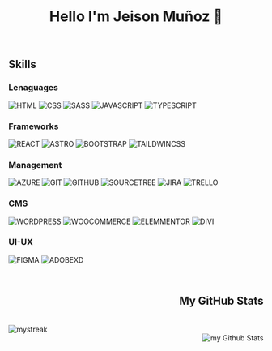 <h1 align="center">Hello I'm Jeison Muñoz 👋</h1>
<br>
  <h2 align="left">Skills</h2>
  
  ### Lenaguages
  
  ![HTML](https://img.shields.io/badge/-HTML-000000?style=flat&logo=html5)
  ![CSS](https://img.shields.io/badge/-CSS-000000?style=flat&logo=css3)
  ![SASS](https://img.shields.io/badge/-Sass-000000?style=flat&logo=sass)
  ![JAVASCRIPT](https://img.shields.io/badge/-JavaScript-000000?style=flat&logo=javascript)
  ![TYPESCRIPT](https://img.shields.io/badge/-TypeScript-000000?style=flat&logo=typescript)
  
  ### Frameworks
  
  ![REACT](https://img.shields.io/badge/-React-000000?style=flat&logo=react)
  ![ASTRO](https://img.shields.io/badge/-Astro-000000?style=flat&logo=astro)
  ![BOOTSTRAP](https://img.shields.io/badge/-Bootstrap-000000?style=flat&logo=bootstrap)
  ![TAILDWINCSS](https://img.shields.io/badge/-TailwindCSS-000000?style=flat&logo=tailwindcss)
  
  ### Management
  
  ![AZURE](https://img.shields.io/badge/-Azure-000000?style=flat&logo=azuredevops)
  ![GIT](https://img.shields.io/badge/-Git-000000?style=flat&logo=git)
  ![GITHUB](https://img.shields.io/badge/-GitHub-000000?style=flat&logo=github)
  ![SOURCETREE](https://img.shields.io/badge/-SourceTree-000000?style=flat&logo=sourcetree)
  ![JIRA](https://img.shields.io/badge/-Jira-000000?style=flat&logo=jira)
  ![TRELLO](https://img.shields.io/badge/-Trello-000000?style=flat&logo=trello)
  
  ### CMS
  
  ![WORDPRESS](https://img.shields.io/badge/-WordPress-000000?style=flat&logo=wordpress)
  ![WOOCOMMERCE](https://img.shields.io/badge/-WooCommerce-000000?style=flat&logo=woocommerce)
  ![ELEMMENTOR](https://img.shields.io/badge/-Elementor-000000?style=flat&logo=elementor)
  ![DIVI](https://img.shields.io/badge/-Divi-000000?style=flat&logo=divi)

  ### UI-UX
  
  ![FIGMA](https://img.shields.io/badge/-Figma-000000?style=flat&logo=figma)
  ![ADOBEXD](https://img.shields.io/badge/-AdobeXd-000000?style=flat&logo=adobexd)

  <br>
  <h2 align="right">My GitHub Stats</h2>
  <br>
  <div align="left">
<span>
  <img src="https://github-readme-streak-stats.herokuapp.com/?user=jeisonmr&theme=highcontrast&border_radius=5&locale=es&fire=EBCB24&dates=FFFFFF&sideNums=FFCB10&stroke=FFFFFF&currStreakNum=EBD91B&currStreakLabel=FFFFFF&sideLabels=FFFFFF&ring=EFB738&background=0,000000,262626" alt="mystreak"/>
</span>
  </div>
  <div align="right">
<span>
  <img align="center" src="https://github-readme-stats.vercel.app/api?username=jeisonmr&include_all_commits=true&count_private=true&show_icons=true&line_height=20&title_color=ffbe01&icon_color=ffbe01&text_color=FFF&bg_color=0,000000,262626" alt="my Github Stats"/>
</span>
  </div>
